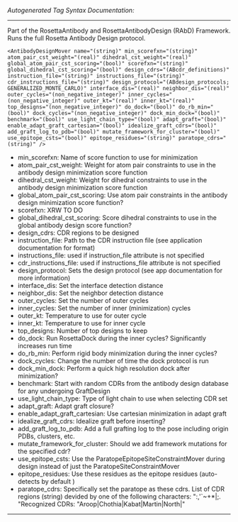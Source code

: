 _Autogenerated Tag Syntax Documentation:_

---
Part of the RosettaAntibody and RosettaAntibodyDesign (RAbD) Framework. Runs the full Rosetta Antibody Design protocol.

```
<AntibodyDesignMover name="(string)" min_scorefxn="(string)" atom_pair_cst_weight="(real)" dihedral_cst_weight="(real)" global_atom_pair_cst_scoring="(bool)" scorefxn="(string)" global_dihedral_cst_scoring="(bool)" design_cdrs="(ABcdr_definitions)" instruction_file="(string)" instructions_file="(string)" cdr_instructions_file="(string)" design_protocol="(ABdesign_protocols; GENERALIZED_MONTE_CARLO)" interface_dis="(real)" neighbor_dis="(real)" outer_cycles="(non_negative_integer)" inner_cycles="(non_negative_integer)" outer_kt="(real)" inner_kt="(real)" top_designs="(non_negative_integer)" do_dock="(bool)" do_rb_min="(bool)" dock_cycles="(non_negative_integer)" dock_min_dock="(bool)" benchmark="(bool)" use_light_chain_type="(bool)" adapt_graft="(bool)" enable_adapt_graft_cartesian="(bool)" idealize_graft_cdrs="(bool)" add_graft_log_to_pdb="(bool)" mutate_framework_for_cluster="(bool)" use_epitope_csts="(bool)" epitope_residues="(string)" paratope_cdrs="(string)" />
```

-   min_scorefxn: Name of score function to use for minimization
-   atom_pair_cst_weight: Weight for atom pair constraints to use in the antibody design minimization score function
-   dihedral_cst_weight: Weight for dihedral constraints to use in the antibody design minimization score function
-   global_atom_pair_cst_scoring: Use atom pair constraints in the antibody design minimization score function?
-   scorefxn: XRW TO DO
-   global_dihedral_cst_scoring: Score dihedral constraints to use in the global antibody design score function?
-   design_cdrs: CDR regions to be designed
-   instruction_file: Path to the CDR instruction file (see application documentation for format)
-   instructions_file: used if instruction_file attribute is not specified
-   cdr_instructions_file: used if instructions_file attribute is not specified
-   design_protocol: Sets the design protocol (see app documentation for more information)
-   interface_dis: Set the interface detection distance
-   neighbor_dis: Set the neighbor detection distance
-   outer_cycles: Set the number of outer cycles
-   inner_cycles: Set the number of inner (minimization) cycles
-   outer_kt: Temperature to use for outer cycle
-   inner_kt: Temperature to use for inner cycle
-   top_designs: Number of top designs to keep
-   do_dock: Run RosettaDock during the inner cycles? Significantly increases run time
-   do_rb_min: Perform rigid body minimization during the inner cycles?
-   dock_cycles: Change the number of time the dock protocol is run
-   dock_min_dock: Perform a quick high resolution dock after minimization?
-   benchmark: Start with random CDRs from the antibody design database for any undergoing GraftDesign
-   use_light_chain_type: Type of light chain to use when selecting CDR set
-   adapt_graft: Adapt graft closure?
-   enable_adapt_graft_cartesian: Use cartesian minimization in adapt graft
-   idealize_graft_cdrs: Idealize graft before inserting?
-   add_graft_log_to_pdb: Add a full grafting log to the pose including origin PDBs, clusters, etc.
-   mutate_framework_for_cluster: Should we add framework mutations for the specified cdr?
-   use_epitope_csts: Use the ParatopeEpitopeSiteConstraintMover during design instead of just the ParatopeSiteConstraintMover
-   epitope_residues: Use these residues as the epitope residues (auto-detects by default )
-   paratope_cdrs: Specifically set the paratope as these cdrs.
List of CDR regions (string) devided by one of the following characters: ":,'`~+*|;. "Recognized CDRs: "Aroop|Chothia|Kabat|Martin|North|"

---
